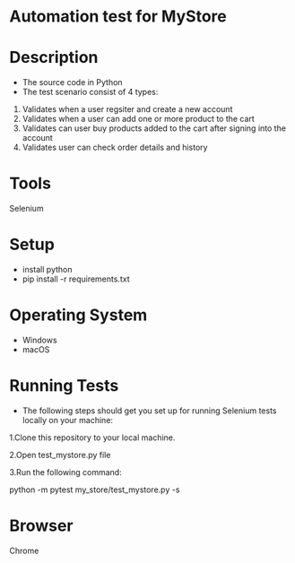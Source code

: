 # Automation test for MyStore

# Description
* The source code in Python
* The test scenario consist of 4 types:
1. Validates when a user regsiter and create a new account
2. Validates when a user can add one or more product to the cart
3. Validates can user buy products added to the cart after signing into the account
4. Validates user can check order details and history

# Tools
Selenium

# Setup
* install python
* pip install -r requirements.txt

# Operating System
* Windows
* macOS

# Running Tests
* The following steps should get you set up for running Selenium tests locally on your machine:

1.Clone this repository to your local machine. 

2.Open test_mystore.py file

3.Run the following command:

python -m pytest my_store/test_mystore.py -s

# Browser
Chrome





